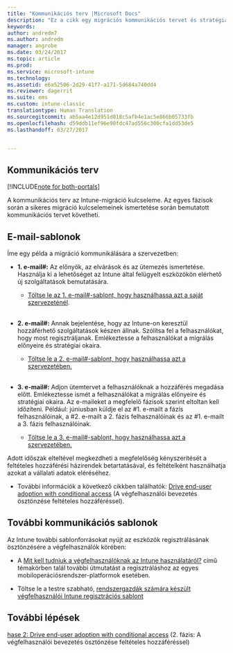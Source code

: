 ```yaml
---
title: "Kommunikációs terv |Microsoft Docs"
description: "Ez a cikk egy migrációs kommunikációs tervet és stratégiát mutat be."
keywords: 
author: andredm7
ms.author: andredm
manager: angrobe
ms.date: 03/24/2017
ms.topic: article
ms.prod: 
ms.service: microsoft-intune
ms.technology: 
ms.assetid: e6a52506-2d29-41f7-a171-5d684a740dd4
ms.reviewer: dagerrit
ms.suite: ems
ms.custom: intune-classic
translationtype: Human Translation
ms.sourcegitcommit: ab5aa4e12d951d818c5afb4e1ac5e866b05733fb
ms.openlocfilehash: d59ddb11ef96e90fdc47ad556c300cfa1dd53de5
ms.lasthandoff: 03/27/2017


---
```


## <a name="communication-plan"></a>Kommunikációs terv

[!INCLUDE[note for both-portals](../includes/note-for-both-portals.md)]

A kommunikációs terv az Intune-migráció kulcseleme. Az egyes fázisok során a sikeres migráció kulcselemeinek ismertetése során bemutatott kommunikációs tervet követheti.

## <a name="e-mail-templates"></a>E-mail-sablonok

Íme egy példa a migráció kommunikálására a szervezetben:

-   **1. e-mail\#:** Az előnyök, az elvárások és az ütemezés ismertetése. Használja ki a lehetőséget az Intune által felügyelt eszközökön elérhető új szolgáltatások bemutatására.

    -   [Töltse le az 1. e-mail\#-sablont, hogy használhassa azt a saját szervezeténél](https://gallery.technet.microsoft.com/Intune-migration-guide-end-e3209b35).
<br></br>

-   **2. e-mail\#:** Annak bejelentése, hogy az Intune-on keresztül hozzáférhető szolgáltatások készen állnak. Szólítsa fel a felhasználókat, hogy most regisztráljanak. Emlékeztesse a felhasználókat a migrálás előnyeire és stratégiai okaira.

    -   [Töltse le a 2. e-mail\#-sablont, hogy használhassa azt a szervezetében.](https://gallery.technet.microsoft.com/Intune-migration-guide-end-a9d25eb5)
<br></br>

-   **3. e-mail\#:** Adjon ütemtervet a felhasználóknak a hozzáférés megadása előtt. Emlékeztesse ismét a felhasználókat a migrálás előnyeire és stratégiai okaira. Az e-maileket a megfelelő fázisok szerint eltoltan kell időzíteni. Például: júniusban küldje el az \#1. e-mailt a fázis felhasználóinak, a \#2. e-mailt a 2. fázis felhasználóinak és az \#1. e-mailt a 3. fázis felhasználóinak.

    -   [Töltse le a 3. e-mail\#-sablont, hogy használhassa azt a szervezetében.](https://gallery.technet.microsoft.com/Intune-migration-guide-end-831521b5)

Adott időszak elteltével megkezdheti a megfelelőség kényszerítését a feltételes hozzáférési házirendek betartatásával, és feltételként használhatja azokat a vállalati adatok eléréséhez.

-   További információk a következő cikkben találhatók: [Drive end-user adoption with conditional access](https://docs.microsoft.com/intune/plan-design/migration-phase2-drive-end-user-adoption-with-conditional-access) (A végfelhasználói bevezetés ösztönzése feltételes hozzáféréssel).

## <a name="additional-communication-templates"></a>További kommunikációs sablonok

Az Intune további sablonforrásokat nyújt az eszközök regisztrálásának ösztönzésére a végfelhasználók körében:

-   A [Mit kell tudniuk a végfelhasználóknak az Intune használatáról?](https://docs.microsoft.com/en-us/intune/deploy-use/what-to-tell-your-end-users-about-using-microsoft-intune) című témakörben talál további útmutatást a regisztráláshoz az egyes mobiloperációsrendszer-platformok esetében.

-   Töltse le a testre szabható, [rendszergazdák számára készült végfelhasználói Intune regisztrációs sablont](https://gallery.technet.microsoft.com/End-user-Intune-enrollment-55dfd64a)

## <a name="next-steps"></a>További lépések

[hase 2: Drive end-user adoption with conditional access](https://docs.microsoft.com/intune/plan-design/migration-phase2-drive-end-user-adoption-with-conditional-access) (2. fázis: A végfelhasználói bevezetés ösztönzése feltételes hozzáféréssel)

